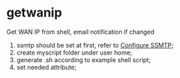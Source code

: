 # getwanip
Get WAN IP from shell, email notification if changed
1. ssmtp should be set at first, refer to [Configure SSMTP](http://www.havetheknowhow.com/Configure-the-server/Install-ssmtp.html);
2. create myscript folder under user home;
3. generate .sh according to example shell script;
4. set needed attribute;
